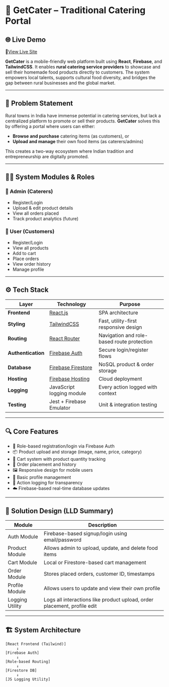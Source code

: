 # 🍱 GetCater – Traditional Catering Portal

## 🌐 Live Demo

🔗[View Live Site](https://get-cater.vercel.app)

**GetCater** is a mobile-friendly web platform built using **React**, **Firebase**, and **TailwindCSS**. It enables **rural catering service providers** to showcase and sell their homemade food products directly to customers. The system empowers local talents, supports cultural food diversity, and bridges the gap between rural businesses and the global market.

---

## 🧾 Problem Statement

Rural towns in India have immense potential in catering services, but lack a centralized platform to promote or sell their products. **GetCater** solves this by offering a portal where users can either:

- **Browse and purchase** catering items (as customers), or  
- **Upload and manage** their own food items (as caterers/admins)

This creates a two-way ecosystem where Indian tradition and entrepreneurship are digitally promoted.

---

## 👨‍💼 System Modules & Roles

### 👤 Admin (Caterers)
- Register/Login
- Upload & edit product details
- View all orders placed
- Track product analytics (future)

### 👥 User (Customers)
- Register/Login
- View all products
- Add to cart
- Place orders
- View order history
- Manage profile

---

## ⚙️ Tech Stack

| Layer             | Technology                          | Purpose                                       |
|------------------|--------------------------------------|-----------------------------------------------|
| **Frontend**      | [React.js](https://reactjs.org/)     | SPA architecture                              |
| **Styling**       | [TailwindCSS](https://tailwindcss.com/) | Fast, utility-first responsive design     |
| **Routing**       | [React Router](https://reactrouter.com/) | Navigation and role-based route protection |
| **Authentication**| [Firebase Auth](https://firebase.google.com/) | Secure login/register flows                |
| **Database**      | [Firebase Firestore](https://firebase.google.com/) | NoSQL product & order storage         |
| **Hosting**       | [Firebase Hosting](https://firebase.google.com/) | Cloud deployment                             |
| **Logging**       | JavaScript logging module            | Every action logged with context              |
| **Testing**       | Jest + Firebase Emulator             | Unit & integration testing                    |

---

## 🔍 Core Features

- 🔐 Role-based registration/login via Firebase Auth
- 📦 Product upload and storage (image, name, price, category)
- 🛒 Cart system with product quantity tracking
- 📑 Order placement and history
- 🖼️ Responsive design for mobile users
- 🧾 Basic profile management
- 📜 Action logging for transparency
- ☁️ Firebase-based real-time database updates

---

## 🧠 Solution Design (LLD Summary)

| Module            | Description                                                              |
|-------------------|---------------------------------------------------------------------------|
| Auth Module       | Firebase-based signup/login using email/password                         |
| Product Module    | Allows admin to upload, update, and delete food items                    |
| Cart Module       | Local or Firestore-based cart management                                 |
| Order Module      | Stores placed orders, customer ID, timestamps                            |
| Profile Module    | Allows users to update and view their own profile                        |
| Logging Utility   | Logs all interactions like product upload, order placement, profile edit |

<!-- 📄 Full LLD: `architecture/ll-document.pdf`
-->
---

## 🏗️ System Architecture

```plaintext
[React Frontend (Tailwind)]
     ↓
[Firebase Auth]
     ↓
[Role-based Routing]
     ↓
[Firestore DB]
     ↓
[JS Logging Utility]
